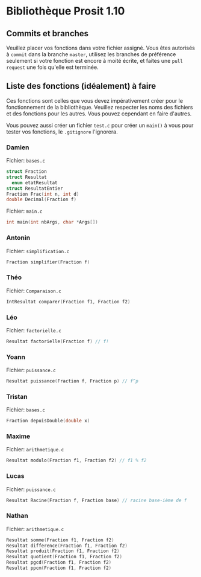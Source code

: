 # Bibliothèque Prosit 1.10

## Commits et branches
Veuillez placer vos fonctions dans votre fichier assigné.
Vous êtes autorisés à `commit` dans la branche `master`, utilisez les branches de préférence seulement si votre fonction est encore à moité écrite, et faites une `pull request` une fois qu'elle est terminée.
## Liste des fonctions (idéalement) à faire
Ces fonctions sont celles que vous devez impérativement créer pour le fonctionnement de la bibliothèque. Veuillez respecter les noms des fichiers et des fonctions pour les autres. Vous pouvez cependant en faire d'autres.

Vous pouvez aussi créer un fichier `test.c` pour créer un `main()` à vous pour tester vos fonctions, le `.gitignore` l'ignorera.
### Damien
Fichier: `bases.c`
```c
struct Fraction
struct Resultat
  enum etatResultat
struct ResultatEntier
Fraction Frac(int n, int d)
double Decimal(Fraction f)
```
Fichier: `main.c`
```c
int main(int nbArgs, char *Args[])
```
### Antonin
Fichier: `simplification.c`
```c
Fraction simplifier(Fraction f)
```
### Théo
Fichier: `Comparaison.c`
```c
IntResultat comparer(Fraction f1, Fraction f2)
```
### Léo
Fichier: `factorielle.c`
```c
Resultat factorielle(Fraction f) // f!
```
### Yoann
Fichier: `puissance.c`
```c
Resultat puissance(Fraction f, Fraction p) // f^p
```
### Tristan
Fichier: `bases.c`
```c
Fraction depuisDouble(double x)
```
### Maxime
Fichier: `arithmetique.c`
```c
Resultat modulo(Fraction f1, Fraction f2) // f1 % f2
```
### Lucas
Fichier: `puissance.c`
```c
Resultat Racine(Fraction f, Fraction base) // racine base-ième de f
```
### Nathan
Fichier: `arithmetique.c`
```c
Resultat somme(Fraction f1, Fraction f2)
Resultat difference(Fraction f1, Fraction f2)
Resultat produit(Fraction f1, Fraction f2)
Resultat quotient(Fraction f1, Fraction f2)
Resultat pgcd(Fraction f1, Fraction f2)
Resultat ppcm(Fraction f1, Fraction f2)
```
